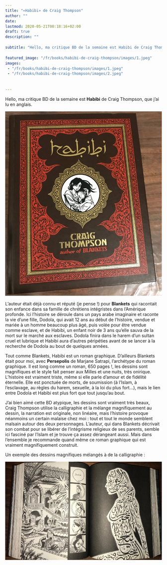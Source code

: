 ```yaml
---
title: "«Habibi» de Craig Thompson"
author: ""
date: 
lastmod: 2020-05-21T00:18:16+02:00
draft: true
description: ""

subtitle: "Hello, ma critique BD de la semaine est Habibi de Craig Thompson, que j’ai lu en anglais."

featured_image: "/fr/books/habibi-de-craig-thompson/images/1.jpeg" 
images:
 - "/fr/books/habibi-de-craig-thompson/images/1.jpeg"
 - "/fr/books/habibi-de-craig-thompson/images/2.jpeg"


---
```


Hello, ma critique BD de la semaine est **Habibi** de Craig Thompson, que j’ai lu en anglais. 




![image](images/1.jpeg#layoutTextWidth)



L’auteur était déjà connu et réputé (je pense !) pour **Blankets** qui racontait son enfance dans sa famille de chrétiens intégristes dans l’Amérique profonde. Ici l’histoire se déroule dans un pays arabe imaginaire et raconte la vie d’une fille, Dodola, qui avait 12 ans au début de l’histoire, vendue et mariée à un homme beaucoup plus âgé, puis volée pour être vendue comme esclave, et de Habibi, un enfant noir de 3 ans qu’elle sauva de la mort sur le marché aux esclaves. Dodola finira dans le harem d’un sultan cruel et lubrique et Habibi aura d’autres péripéties avant de se lancer à la recherche de Dodola au bout de quelques années.

Tout comme Blankets, Habibi est un roman graphique. D’ailleurs Blankets était pour moi, avec **Persepolis** de Marjane Satrapi, l’archétype du roman graphique. Il est long comme un roman, 650 pages !, les dessins sont magnifiques et le style fait penser aux Milles et une nuits, très onirique. L’histoire est vraiment triste, même si elle parle d’amour et de fidélité éternelle. Elle est ponctuée de morts, de soumission (à l’Islam, à l’esclavage, au règles du harem, sexuelle, à la loi du plus fort…), mais le lien entre Dodola et Habibi est plus fort que tout jusqu’au bout.

J’ai bien aimé cette BD atypique, les dessins sont vraiment très beaux, Craig Thompson utilise la calligraphie et la mélange magnifiquement au dessin, la narration est originale, non linéaire, mais l’histoire provoque néanmoins un certain malaise chez moi : tout et tout le monde semblent malsain autour des deux personnages. L’auteur, qui dans Blankets décrivait son combat pour se libérer de l’intégrisme religieux de ses parents, semble ici fasciné par l’Islam et je trouve ça assez dérangeant aussi. Mais dans l’ensemble je recommande quand même ce roman graphique qui est vraiment magnifiquement construit. 

Un exemple des dessins magnifiques mélangés à de la calligraphie :




![image](images/2.jpeg#layoutTextWidth)
